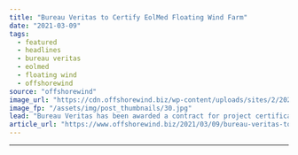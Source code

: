 ```yaml
---
title: "Bureau Veritas to Certify EolMed Floating Wind Farm"
date: "2021-03-09"
tags: 
  - featured
  - headlines
  - bureau veritas
  - eolmed
  - floating wind
  - offshorewind
source: "offshorewind"
image_url: "https://cdn.offshorewind.biz/wp-content/uploads/sites/2/2021/03/09105003/EolMed_MHI-Vestas.jpg"
image_fp: "/assets/img/post_thumbnails/30.jpg"
lead: "Bureau Veritas has been awarded a contract for project certification for the 30 MW"
article_url: "https://www.offshorewind.biz/2021/03/09/bureau-veritas-to-certify-eolmed-floating-wind-farm/"
---
```


---
